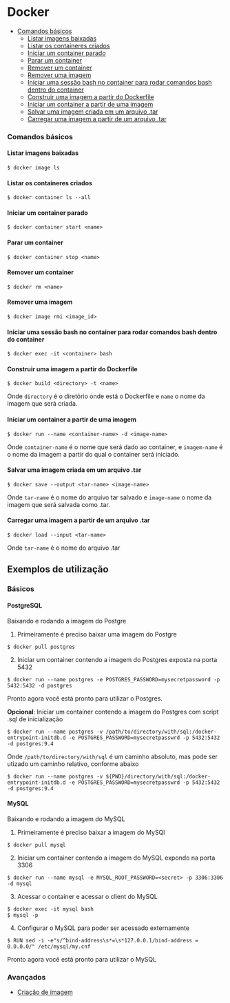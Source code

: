 # Docker

- [Comandos básicos](#comandos-básicos)
  - [Listar imagens baixadas](#listar-imagens-baixadas)
  - [Listar os containeres criados](#listar-os-containeres-criados)
  - [Iniciar um container parado](#iniciar-um-container-parado)
  - [Parar um container](#parar-um-container)
  - [Remover um container](#remover-uma-imagem)
  - [Remover uma imagem](#remover-uma-imagem)
  - [Iniciar uma sessão bash no container para rodar comandos bash dentro do container](#iniciar-uma-sessão-bash-no-container-para-rodar-comandos-bash-dentro-do-container)
  - [Construir uma imagem a partir do Dockerfile](#construir-uma-imagem-a-partir-do-dockerfile)
  - [Iniciar um container a partir de uma imagem](#iniciar-um-container-a-partir-de-uma-imagem)
  - [Salvar uma imagem criada em um arquivo .tar](#salvar-uma-imagem-criada-em-um-arquivo-tar)
  - [Carregar uma imagem a partir de um arquivo .tar](#carregar-uma-imagem-a-partir-de-um-arquivo-tar)

### Comandos básicos

#### Listar imagens baixadas

```
$ docker image ls
```

#### Listar os containeres criados

```
$ docker container ls --all
```

#### Iniciar um container parado

```
$ docker container start <name>
```

#### Parar um container

```
$ docker container stop <name>
```

#### Remover um container

```
$ docker rm <name>
```

#### Remover uma imagem

```
$ docker image rmi <image_id>
```

#### Iniciar uma sessão bash no container para rodar comandos bash dentro do container

```
$ docker exec -it <container> bash
```

#### Construir uma imagem a partir do Dockerfile

```
$ docker build <directory> -t <name>
```

Onde `directory` é o diretório onde está o Dockerfile e `name` o nome da imagem que será criada.

#### Iniciar um container a partir de uma imagem

```
$ docker run --name <container-name> -d <image-name>
```

Onde `container-name` é o nome que será dado ao container, e `imagem-name` é o nome da imagem a partir do qual o container será iniciado.

#### Salvar uma imagem criada em um arquivo .tar

```
$ docker save --output <tar-name> <image-name>
```

Onde `tar-name` é o nome do arquivo tar salvado e `image-name` o nome da imagem que será salvada como .tar.

#### Carregar uma imagem a partir de um arquivo .tar

```
$ docker load --input <tar-name>
```

Onde `tar-name` é o nome do arquivo .tar 


Exemplos de utilização
---

### Básicos

#### PostgreSQL

Baixando e rodando a imagem do Postgre

1. Primeiramente é preciso baixar uma imagem do Postgre

```
$ docker pull postgres
```

2. Iniciar um container contendo a imagem do Postgres exposta na porta 5432

```
$ docker run --name postgres -e POSTGRES_PASSWORD=mysecretpassword -p 5432:5432 -d postgres
```

Pronto agora você está pronto para utilizar o Postgres.

**Opcional**: Iniciar um container contendo a imagem do Postgres com script .sql de inicialização

```
$ docker run --name postgres -v /path/to/directory/with/sql:/docker-entrypoint-initdb.d -e POSTGRES_PASSWORD=mysecretpasswrd -p 5432:5432 -d postgres:9.4
```

Onde `/path/to/directory/with/sql` é um caminho absoluto, mas pode ser utizado um caminho relativo, conforme abaixo

```
$ docker run --name postgres -v ${PWD}/directory/with/sql:/docker-entrypoint-initdb.d -e POSTGRES_PASSWORD=mysecretpasswrd -p 5432:5432 -d postgres:9.4
```
#### MySQL

Baixando e rodando a imagem do MySQL

1. Primeiramente é preciso baixar a imagem do MySQl

```
$ docker pull mysql
```
2. Iniciar um container contendo a imagem do MySQL expondo na porta 3306

```
$ docker run --name mysql -e MYSQL_ROOT_PASSWORD=<secret> -p 3306:3306 -d mysql
```

3. Acessar o container e acessar o client do MySQL

```
$ docker exec -it mysql bash
$ mysql -p
```

4. Configurar o MySQL para poder ser acessado externamente

```
$ RUN sed -i -e"s/^bind-address\s*=\s*127.0.0.1/bind-address = 0.0.0.0/" /etc/mysql/my.cnf
```

Pronto agora você está pronto para utilizar o MySQL

### Avançados

- [Criação de imagem](https://github.com/Juroviol/Docker/tree/master/eletron-databases)
